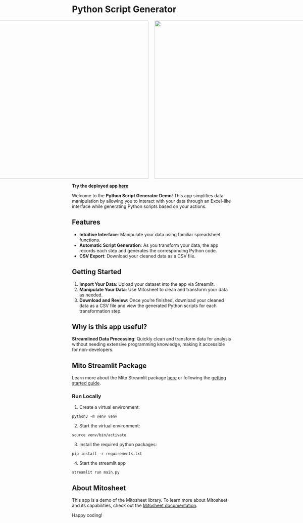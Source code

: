 # Python Script Generator
<div style="display: flex; justify-content: center; align-items: center;">
  <img src="https://github.com/user-attachments/assets/25de3c9a-d73a-4200-8ac8-d6a2416e6e3d" style="width: 500px; height: auto; margin-right: 20px;" />
  <img src="https://github.com/user-attachments/assets/4069bf44-a6f3-4eac-922f-b1df086a69dd" style="width: 500px; height: auto;" />
</div>

**Try the deployed app [here]([https://mito-data-cleaning-demo.streamlit.app/](https://mito-script-generator-demo.streamlit.app/))**

Welcome to the **Python Script Generator Demo**! This app simplifies data manipulation by allowing you to interact with your data through an Excel-like interface while generating Python scripts based on your actions.

## Features

- **Intuitive Interface**: Manipulate your data using familiar spreadsheet functions.
- **Automatic Script Generation**: As you transform your data, the app records each step and generates the corresponding Python code.
- **CSV Export**: Download your cleaned data as a CSV file.

## Getting Started

1. **Import Your Data**: Upload your dataset into the app via Streamlit.
2. **Manipulate Your Data**: Use Mitosheet to clean and transform your data as needed.
3. **Download and Review**: Once you’re finished, download your cleaned data as a CSV file and view the generated Python scripts for each transformation step.

## Why is this app useful?
**Streamlined Data Processing**: Quickly clean and transform data for analysis without needing extensive programming knowledge, making it accessible for non-developers.

## Mito Streamlit Package 
Learn more about the Mito Streamlit package [here](https://docs.trymito.io/mito-for-streamlit/getting-started) or following the [getting started guide](https://docs.trymito.io/mito-for-streamlit/create-an-app).

### Run Locally 
1. Create a virtual environment:
```
python3 -m venv venv
```

2. Start the virtual environment:
```
source venv/bin/activate
```

3. Install the required python packages:
```
pip install -r requirements.txt
```

4. Start the streamlit app
```
streamlit run main.py
```

## About Mitosheet
This app is a demo of the Mitosheet library. To learn more about Mitosheet and its capabilities, check out the [Mitosheet documentation](https://github.com/mitaas/mito).

Happy coding!
